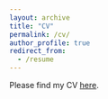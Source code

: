 ```yaml
---
layout: archive
title: "CV"
permalink: /cv/
author_profile: true
redirect_from:
  - /resume
---
```


Please find my CV [here](http://cosmital.github.io/files/coverletter.pdf).
